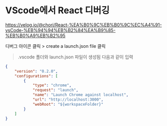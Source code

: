 # VScode에서 React 디버깅

https://velog.io/@chori/React-%EA%B0%9C%EB%B0%9C%EC%A4%91-vsCode-%EB%94%94%EB%B2%84%EA%B9%85-%EB%B0%A9%EB%B2%95

디버그 아이콘 클릭 > create a launch.json file 클릭
> .vscode 폴더와 launch.json 파일이 생성됨
> 다음과 같이 입력
```json
{
    "version": "0.2.0",
    "configurations": [
        {
            "type": "chrome",
            "request": "launch",
            "name": "Launch Chrome against localhost",
            "url": "http://localhost:3000",
            "webRoot": "${workspaceFolder}"
        }
    ]
}
```
